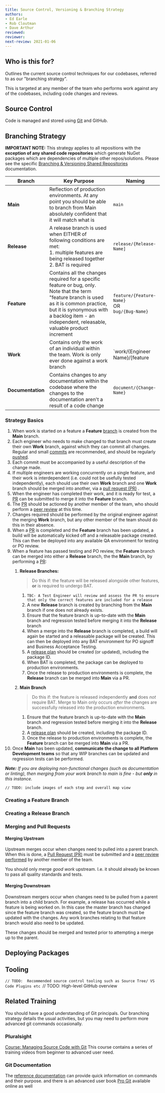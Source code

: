 ```yaml
---
title: Source Control, Versioning & Branching Strategy
authors: 
- Ed Earle
- Rob Cloutman
- Dave Arthur
reviewed: 
reviewer:
next-review: 2021-01-06
---
```


## Who is this for?

Outlines the current source control techniques for our codebases, referred to as our "branching strategy". 

This is targeted at any member of the team who performs work against any of the codebases, including code changes and reviews. 

## Source Control
Code is managed and stored using [Git](https://git-scm.com/docs) and GitHub.

## Branching Strategy

**IMPORTANT NOTE:** This strategy applies to all repositions with the **exception of any shared code repositories** which generate NuGet packages which are  dependencies of multiple other repos/solutions. Please see the specific [Branching & Versioning Shared Repositories](/6.-Engineering/Source-Control,-Versioning-&-Branching-Strategy/Branching-&-Versioning-Shared-Code-Repositories) documentation. 

| **Branch** | **Key Purpose** | **Naming** |
|--|--|--|
| **Main** | Reflection of production environments. At any point you should be able to branch from Main absolutely confident that it will match what is  | `main` |
| **Release** | A release branch is used when EITHER of following conditions are met: <br> 1. multiple features are being released together <br> 2. BAT is required | `release/{Release-Name]` |
| **Feature** | Contains all the changes required for a specific feature or bug, only. Note that the term "feature branch is used as it is common practice, but it is synonymous with a backlog item - an independent, releasable, valuable product increment | `feature/{Feature-Name}` <br> OR <br> `bug/{Bug-Name}` |
| **Work** | Contains only the work of an individual within the team. Work is only ever done against a work branch | `work/{Engineer Name}/[feature|bug]/{Feature Name}`|
| **Documentation** | Contains changes to any documentation within the codebase where the changes to the documentation aren't a result of a code change | `document/{Change-Name}`|

### Strategy Basics

1. When work is started on a feature a **Feature** [branch](https://git-scm.com/docs/git-branch) is created from the **Main** branch.
1. Each engineer who needs to make changed to that branch must create their own **Work** branch, against which they can commit all changes. Regular and small [commits](https://git-scm.com/docs/git-commit) are recommended, and should be regularly [pushed](https://git-scm.com/docs/git-push). 
1. Each commit must be accompanied by a useful description of the change made.
1. If multiple engineers are working concurrently on a single feature, and their work is interdependent (i.e. could not be usefully tested independently), each should use their own **Work** branch and one **Work** branch should be merged into another, via a [pull request (PR)](#merging-and-pull-requestss) . 
1. When the engineer has completed their work, and it is ready for test, a [PR](#merging-and-pull-requestss) can be submitted to merge it into the **Feature** branch.
1. The [PR](#merging-and-pull-requestss) should be actioned by another member of the team, who should perform a [peer review](/6.-Engineering/Peer-Reviewing) at this time.
1. Changes required should be performed by the original engineer against the merging **Work** branch, but any other member of the team should do this in their absence. 
1. When a [PR](#merging-and-pull-requestss) is completed and the **Feature** branch has been updated, a build will be automatically kicked off and a releasable package created. This can then be deployed into any available QA environment for testing or PO review.
1. When a feature has passed testing and PO review, the **Feature** branch can be merged into either a **Release** branch, the the **Main** branch, by performing a [PR](#merging-and-pull-requests):
    1.  **Release Branches:** 
        > Do this if:  the feature will be released alongside other features, **or** is required to undergo BAT.

        1.  `TBC- A Test Engineer will review and assess the PR to ensure that only the correct features are included for a release`
        1. A new **Release** branch is created by branching from the **Main** branch if one does not already exists. 
        1. Ensure that the feature branch is up-to-date with the **Main** branch and regression tested before merging it into the **Release** branch
        1.  When a merge into the **Release** branch is completed, a build will again be started and a releasable package will be created. This can then be deployed into any BAT environment for PO signoff and Business Acceptance Testing. 
        1. A [release plan]() should be created (or updated), including the package ID. 
        1. When BAT is completed, the package can be deployed to production environments.
        1. Once the release to production environments is complete, the **Release** branch can be merged into **Main** via a PR.
    1. **Main Branch** 
        > Do this if: the feature is released independently **and** does _not_ require BAT. Merge to Main only occurs _after_ the changes are successfully released into the production environments.        
        
        1. Ensure that the feature branch is up-to-date with the **Main** branch and regression tested before merging it into the **Release** branch.
        1. A [release plan]() should be created, including the package ID. 
        1. Once the release to production environments is complete, the **Feature** branch can be merged into **Main** via a PR.
1. Once **Main** has been updated, **communicate the change to all Platform Development teams** so that any WIP branches can be updated and regression tests can be performed.

_**Note:** If you are deploying non-functional changes (such as documentation or linting), then merging from your work branch to main is fine - but **only** in this instance._

`// TODO: include images of each step and overall map view`


### Creating a Feature Branch

### Creating a Release Branch

### Merging and Pull Requests

#### Merging Upstream
Upstream merges occur when changes need to pulled into a parent branch. When this is done, a [Pull Request (PR)](https://git-scm.com/docs/git-request-pull) must be submitted and a [peer review performed](/6.-Engineering/Peer-Reviewing) by another member of the team.

You should only merge _good work_ upstream. I.e. it should already be known to pass all quality standards and tests.

#### Merging Downstream 
Downstream mergers occur when changes need to be pulled from a parent branch into a child branch. For example, a release has occurred while a feature is being worked on. In this case the master branch has changed since the feature branch was created, so the feature branch must be updated with the changes. Any work branches relating to that feature branch would also need to be updated.

These changes should be merged and tested prior to attempting a merge up to the parent.

## Deploying Packages

## Tooling
`// TODO:  Recommended source control tooling such as Source Tree/ VS Code Plugins etc
`// TODO:  High-level GitHub overview

## Related Training
You should have a good understanding of Git principals. Our branching strategy details the usual activities, but you may need to perform more advanced git commands occasionally.

### Pluralsight
[Course: Managing Source Code with Git](https://app.pluralsight.com/paths/skill/managing-source-code-with-git)
This course contains a series of training videos from beginner to advanced user need.

### Git Documentation
The [reference documentation](https://git-scm.com/docs) can provide quick information on commands and their purpose. and there is an advanced user book [Pro Git](https://git-scm.com/book/en/v2) available online as well

